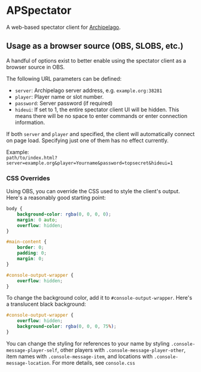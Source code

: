 # APSpectator
A web-based spectator client for [Archipelago](https://archipelago.gg/).

## Usage as a browser source (OBS, SLOBS, etc.)

A handful of options exist to better enable using the spectator client as a
browser source in OBS.

The following URL parameters can be defined:

- `server`: Archipelago server address, e.g. `example.org:38281`
- `player`: Player name or slot number.
- `password`: Server password (if required)
- `hideui`: If set to 1, the entire spectator client UI will be hidden. This means there will be no space to enter
commands or enter connection information.

If both `server` and `player` and specified, the client will automatically
connect on page load.  Specifying just one of them has no effect currently.

Example:  
`path/to/index.html?server=example.org&player=Yourname&password=topsecret&hideui=1`

### CSS Overrides

Using OBS, you can override the CSS used to style the client's output.  Here's a reasonably good starting point:

```css
body {
    background-color: rgba(0, 0, 0, 0);
    margin: 0 auto;
    overflow: hidden;
}

#main-content {
    border: 0;
    padding: 0;
    margin: 0;
}

#console-output-wrapper {
    overflow: hidden;
}
```

To change the background color, add it to `#console-output-wrapper`.  Here's a translucent black background:

```css
#console-output-wrapper {
    overflow: hidden;
    background-color: rgba(0, 0, 0, 75%);
}
```

You can change the styling for references to your name by styling `.console-message-player-self`, other players with
`.console-message-player-other`, item names with `.console-message-item`, and locations with `.console-message-location`.  For more details,
see `console.css`
